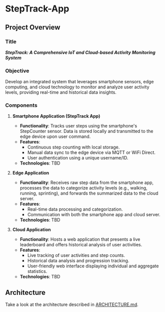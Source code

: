 # StepTrack-App  

## Project Overview

### Title
_**StepTrack: A Comprehensive IoT and Cloud-based Activity Monitoring System**_

### Objective
Develop an integrated system that leverages smartphone sensors, edge computing, and cloud technology to monitor and analyze user activity levels, providing real-time and historical data insights.

### Components

1. **Smartphone Application (StepTrack App)**
    - **Functionality**: Tracks user steps using the smartphone's StepCounter sensor. Data is stored locally and transmitted to the edge device upon user command.
    - **Features**:
        - Continuous step counting with local storage.
        - Manual data sync to the edge device via MQTT or WiFi Direct.
        - User authentication using a unique username/ID.
    - **Technologies**: TBD

2. **Edge Application**
    - **Functionality**: Receives raw step data from the smartphone app, processes the data to categorize activity levels (e.g., walking, running, sprinting), and forwards the summarized data to the cloud server.
    - **Features**:
        - Real-time data processing and categorization.
        - Communication with both the smartphone app and cloud server.
    - **Technologies**: TBD

3. **Cloud Application**
    - **Functionality**: Hosts a web application that presents a live leaderboard and offers historical analysis of user activities.
    - **Features**:
        - Live tracking of user activities and step counts.
        - Historical data analysis and progression tracking.
        - User-friendly web interface displaying individual and aggregate statistics.
    - **Technologies**: TBD

## Architecture

Take a look at the architecture described in [ARCHITECTURE.md](ARCHITECTURE.md).
